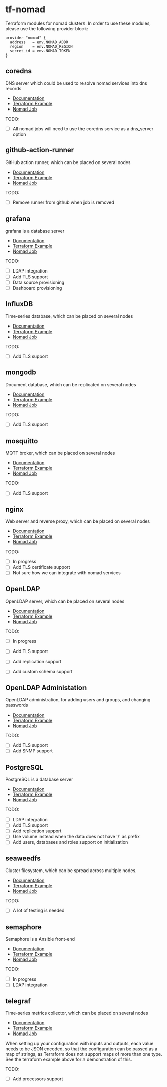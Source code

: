 # tf-nomad

Terraform modules for nomad clusters. In order to use these modules, please use
the following provider block:

```hcl
provider "nomad" {
  address   = env.NOMAD_ADDR
  region    = env.NOMAD_REGION
  secret_id = env.NOMAD_TOKEN
}
```

## coredns

DNS server which could be used to resolve nomad services into dns records

   * [Documentation](https://coredns.io/)
   * [Terraform Example](_examples/coredns.tf)
   * [Nomad Job](coredns/nomad/coredns.hcl)

TODO:
  * [ ] All nomad jobs will need to use the coredns service as a dns_server option

## github-action-runner

GitHub action runner, which can be placed on several nodes

   * [Documentation](https://docs.github.com/en/actions/hosting-your-own-runners/about-self-hosted-runners)
   * [Terraform Example](_examples/github-action-runner.tf)
   * [Nomad Job](github-action-runner/nomad/github-action-runner.hcl)

TODO:
  * [ ] Remove runner from github when job is removed

## grafana

grafana is a database server

   * [Documentation](https://grafana.com/docs/grafana/latest/)
   * [Terraform Example](_examples/grafana.tf)
   * [Nomad Job](grafana/nomad/grafana.hcl)

TODO:
  * [ ] LDAP integration
  * [ ] Add TLS support
  * [ ] Data source provisioning
  * [ ] Dashboard provisioning

## InfluxDB

Time-series database, which can be placed on several nodes

   * [Documentation](https://docs.influxdata.com/influxdb/v2/)
   * [Terraform Example](_examples/influxdb.tf)
   * [Nomad Job](influxdb/nomad/influxdb.hcl)

TODO:
  * [ ] Add TLS support

## mongodb

Document database, which can be replicated on several nodes

   * [Documentation](https://www.mongodb.com/docs/manual/)
   * [Terraform Example](_examples/mongodb.tf)
   * [Nomad Job](mongodb/nomad/mongodb.hcl)

TODO:
  * [ ] Add TLS support

## mosquitto

MQTT broker, which can be placed on several nodes

   * [Documentation](https://mosquitto.org/)
   * [Terraform Example](_examples/mosquitto.tf)
   * [Nomad Job](mosquitto/nomad/mosquitto.hcl)

TODO:
  * [ ] Add TLS support

## nginx

Web server and reverse proxy, which can be placed on several nodes

   * [Documentation](https://nginx.org/en/)
   * [Terraform Example](_examples/nginx.tf)
   * [Nomad Job](nginx/nomad/nginx.hcl)

TODO:
  * [ ] In progress
  * [ ] Add TLS certificate support
  * [ ] Not sure how we can integrate with nomad services

## OpenLDAP

OpenLDAP server, which can be placed on several nodes

   * [Documentation](https://www.openldap.org/)
   * [Terraform Example](_examples/openldap.tf)
   * [Nomad Job](openldap/nomad/openldap.hcl)

TODO:
  * [ ] In progress
  * [ ] Add TLS support
  * [ ] Add replication support 
  * [ ] Add custom schema support


## OpenLDAP Administation

OpenLDAP administration, for adding users and groups, and changing
passwords

   * [Documentation](https://github.com/wheelybird/ldap-user-manager)
   * [Terraform Example](_examples/openldap-admin.tf)
   * [Nomad Job](postgresql/openldap-admin/openldap-admin.hcl)

TODO:
  * [ ] Add TLS support
  * [ ] Add SNMP support

## PostgreSQL

PostgreSQL is a database server

   * [Documentation](https://www.postgresql.org/)
   * [Terraform Example](_examples/postgresql.tf)
   * [Nomad Job](postgresql/nomad/postgresql.hcl)

TODO:
  * [ ] LDAP integration
  * [ ] Add TLS support
  * [ ] Add replication support
  * [ ] Use volume instead when the data does not have '/' as prefix
  * [ ] Add users, databases and roles support on initialization

## seaweedfs

Cluster filesystem, which can be spread across multiple nodes.

   * [Documentation](https://github.com/seaweedfs/seaweedfs)
   * [Terraform Example](_examples/seaweedfs.tf)
   * [Nomad Job](seaweedfs/nomad/seaweedfs.hcl)

TODO:
  * [ ] A lot of testing is needed

## semaphore

Semaphore is a Ansible front-end

   * [Documentation](https://www.semui.co/)
   * [Terraform Example](_examples/semaphore.tf)
   * [Nomad Job](semaphore/nomad/semaphore.hcl)

TODO:
  * [ ] In progress
  * [ ] LDAP integration

## telegraf

Time-series metrics collector, which can be placed on several nodes

   * [Documentation](https://docs.influxdata.com/telegraf/v1/)
   * [Terraform Example](_examples/telegraf.tf)
   * [Nomad Job](telegraf/nomad/telegraf.hcl)

When setting up your configuration with inputs and outputs, each value needs
to be JSON encoded, so that the configuration can be passed as a map of strings,
as Terraform does not support maps of more than one type. See the terraform
example above for a demonstration of this.

TODO:
  * [ ] Add processors support
